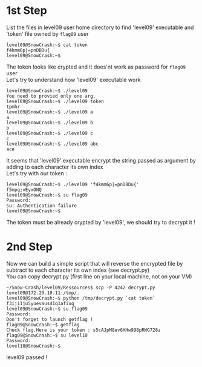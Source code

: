 # 1st Step  
List the files in level09 user home directory to find 'level09' executable and 'token' file owned by `flag09` user  
```
level09@SnowCrash:~$ cat token
f4kmm6p|=pnDBDu{
level09@SnowCrash:~$
```
The token looks like crypted and it does'nt work as password for `flag09` user  
Let's try to understand how 'level09' executable work  
```
level09@SnowCrash:~$ ./level09
You need to provied only one arg.
level09@SnowCrash:~$ ./level09 token
tpmhr
level09@SnowCrash:~$ ./level09 a
a
level09@SnowCrash:~$ ./level09 b
b
level09@SnowCrash:~$ ./level09 c
c
level09@SnowCrash:~$ ./level09 abc
ace
```
It seems that 'level09' executable encrypt the string passed as argument by adding to each character its own index  
Let's try with our token :  
```
level09@SnowCrash:~$ ./level09 'f4kmm6p|=pnDBDu{'
f5mpq;vEyxONQ
level09@SnowCrash:~$ su flag09
Password:
su: Authentication failure
level09@SnowCrash:~$
```
The token must be already crypted by 'level09', we should try to decrypt it !  

# 2nd Step
Now we can build a simple script that will reverse the encrypted file by subtract to each character its own index (see decrypt.py)  
You can copy decrypt.py (first line on your local machine, not on your VM)  
```
~/Snow-Crash/level09/Ressources$ scp -P 4242 decrypt.py level09@172.20.10.11:/tmp/.
level09@SnowCrash:~$ python /tmp/decrypt.py `cat token`
f3iji1ju5yuevaus41q1afiuq
level09@SnowCrash:~$ su flag09
Password:
Don't forget to launch getflag !
flag09@SnowCrash:~$ getflag
Check flag.Here is your token : s5cAJpM8ev6XHw998pRWG728z
flag09@SnowCrash:~$ su level10
Password:
level10@SnowCrash:~$
```
level09 passed !
